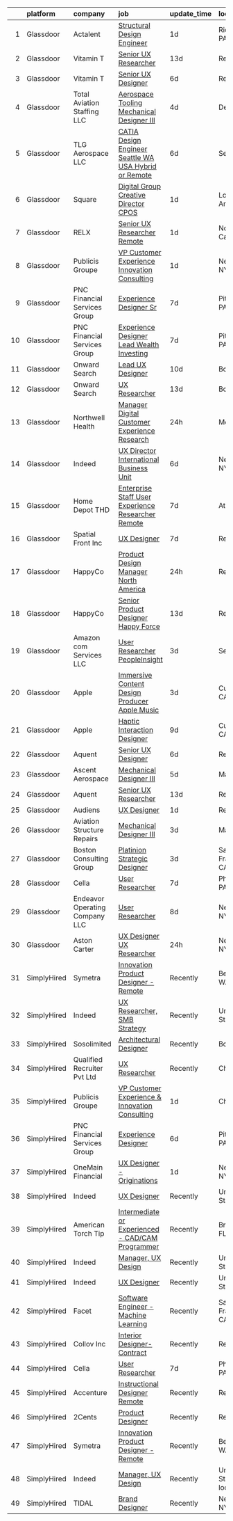 

|    | platform    | company                         | job                                                                                                                                                                                                                                                                                                                                                                                                                                                                                                                                                                                                                                                                                                                                                                                                                                                                                                                                                                                                                                                                                                                                                                                                                                                                                                                                                                                                                                                                                                                                                                                                                                                                                                                                 | update_time   | location                  |
|---:|:------------|:--------------------------------|:------------------------------------------------------------------------------------------------------------------------------------------------------------------------------------------------------------------------------------------------------------------------------------------------------------------------------------------------------------------------------------------------------------------------------------------------------------------------------------------------------------------------------------------------------------------------------------------------------------------------------------------------------------------------------------------------------------------------------------------------------------------------------------------------------------------------------------------------------------------------------------------------------------------------------------------------------------------------------------------------------------------------------------------------------------------------------------------------------------------------------------------------------------------------------------------------------------------------------------------------------------------------------------------------------------------------------------------------------------------------------------------------------------------------------------------------------------------------------------------------------------------------------------------------------------------------------------------------------------------------------------------------------------------------------------------------------------------------------------|:--------------|:--------------------------|
|  1 | Glassdoor   | Actalent                        | [Structural Design Engineer](https://www.glassdoor.com/partner/jobListing.htm?pos=112&ao=1110586&s=58&guid=00000182aa92a940bb96cbfe42e0050c&src=GD_JOB_AD&t=SR&vt=w&ea=1&cs=1_a45f384e&cb=1660719114932&jobListingId=1008072524579&cpc=155EB9D5185558AF&jrtk=3-0-1gal95abjgfqu801-1gal95ac7g2ok800-5a67b7b998d67f9b--6NYlbfkN0ChYVx_I3yfZ_JDY3EFoivtqvi_stwnZ_kRt8Dowt_l_d1ydueao4NE-oUleRJ4yhgvM5-NIUg-psIiKjWyG8bK_8WykpFnhZQccgUZPyTG289LYg1Sr3uqbG6d37BwPOYbFhoInSddoXKaHUCIZXUkbLAt5rXR7TOuPNaG25v7Cbihaw8wHtaIsUf9_g41JctLgsmjT5oMjVFHwEz4ztNpqJfvRHIqcNZxBeLYiIjLnubWWBRsfxtpWk8Vl-79ZEXIZIM02mg1eAxQFhTxhAu8ya8lxWEN79iUHAG62ebHgQu40y2uRnKQQYWq1pM190be9iNjIdCh8A1oLWOZPpZW-XHkl9X8qeXT5TwRxC3GrMyg80oa-zR1YycsUmuzyYzB6Fas7vXbBSaoezc3fjVSRm5Ifab3tO4S5ruGcV7lAD-ngzDWBAbog4fgklM5iWYop_hWcw6NMDOKv5Duojw8IxKbOmikIJXi6X4AWA2wJ36AwCHfa4Jli9gTtu6djmmVQv2_tMgcITKU0rv65x-8gcO9eVWhEGsz9uaSntHjtiY0cH-qHj72cM1JWbn4SS_5Y5TThv90tvxhUl2O5b4_pwYMS2HTC-LwsLVP10DLcWiV_oyCNf_a7C21b0iEP5E4ymgK4q6jXpsbm5aKFX_MUCMtpRJIwovJbQOI88wbPESmRMoU5XMY1JatLovVSfHAEy0PDdoEbzmMG9EPIulSVDA6A1h5qc74qdMhy-H2m9OVQ_cuXtBXDhRi-N7_1ihc8HfreV9koFTQXzEGgGEhOqnJQRKbY7T7mrmsX69fBBYBMdI5dw2CTXtXXb0gHqqdli0y6slP0wjNsasQflGXoR7ssklLfuBduDZkojHWwYRoTP_xWW4SGI3ZuuM3-uqT9R8gEvpapcO7uUvAOrgi96Q4QmAsvYhwkYAa8ojre9H_asHmTkOllcp9Jt93SKihR0ScVNxogDufZWopWsvKUjj4N98mHOA%3D)                                                                                                                                                                                                                                                                                                                                                                 | 1d            | Ridley Park, PA           |
|  2 | Glassdoor   | Vitamin T                       | [Senior UX Researcher](https://www.glassdoor.com/partner/jobListing.htm?pos=116&ao=1110586&s=58&guid=00000182aa92a940bb96cbfe42e0050c&src=GD_JOB_AD&t=SR&vt=w&cs=1_8c8be2af&cb=1660719114933&jobListingId=1008050982766&cpc=F41FEAB56D215062&jrtk=3-0-1gal95abjgfqu801-1gal95ac7g2ok800-1200f6927eaa51f5--6NYlbfkN0DMrcEu7yrtATojKJA7cEzGQ3FdRGWLh0CZQInL4ECGI6k5tN82kdM0OKoro5eXmjo25juUC15Bn_5FvpvryvsrTLUL2oDjCcrQC04tAygTwCOHWWIXXUrE7H70wm1oIINCoA90hGUIv0GH0S6mX26R4nvW9OaQClBfjsAi7lh3isEqhx9gPgBkzfpHT-lqasyPTWjtf7ECaYPYNrU_QLS4kHwA4IrApTEXArup46mBL2MzqippYzzfALvdpC7MoSuN9Pd8ueQUH3YQFNs-4KTxFjz0hBVsRn-iXRM9zRJec5n8vs2r9kMR50ackD8PoHpAXLoFVX3PTzfzbPCbBLAQCXskTNIKS6yyhxieBzOK5MuxfedjKvjt2_vFY_-GB20Dgg8H5-Xw9hu8FAJoTGgvgzIpNzhBe8iratMLHhFSZYJ2ORKSXFYQy3uKe6Ek_EHFX_Wj-0kyHY99c7DMdHa5w-3iiCBKy6s%3D)                                                                                                                                                                                                                                                                                                                                                                                                                                                                                                                                                                                                                                                                                                                                                                                                                                                                                                            | 13d           | Remote                    |
|  3 | Glassdoor   | Vitamin T                       | [Senior UX Designer](https://www.glassdoor.com/partner/jobListing.htm?pos=113&ao=1110586&s=58&guid=00000182aa92a940bb96cbfe42e0050c&src=GD_JOB_AD&t=SR&vt=w&cs=1_208a706e&cb=1660719114932&jobListingId=1008065785474&cpc=AC285F3A3ECA6BB0&jrtk=3-0-1gal95abjgfqu801-1gal95ac7g2ok800-3366455c5bd10e95--6NYlbfkN0DMrcEu7yrtATojKJA7cEzGQ3FdRGWLh0CZQInL4ECGI6k5tN82kdM0OKoro5eXmjocCna2NqwWn0ktUeN7ayRICsBHIQlrYpczEvLmaU19BkqIogT9xBFH1iU7rHDW9BPLckG_hqlCEXLi5X83d4xVS-orLa8UcK5IQbxUHvmUpHF-uNwWN1CCRB-tBM_wRr7_SQZdr5qL94MdN0DnUlJT1dy8WKXPqEV-rWAK1B9PA8O6bGk2MhQDUKlAvc5ZbJy1OV4ozYs1E1sl4LotZzUPKJWToIURsIofhVXAz64MvRRBGiEa2eW-vThFhxnaT9nSQlbMoG5-Do3AcJ7dzlzq1SvraxQEeHuG1-WiTzB5zDAicuRJMbv9VY55tJoafcedYH2l6hkwuytKkDjoleusYRbsiSWvz5AXZMYpT3Z9dY1uctZ1KKKEWiLVqtNJmY95In5asP7hvGXDrOufs4x-1hI09ItmVII%3D)                                                                                                                                                                                                                                                                                                                                                                                                                                                                                                                                                                                                                                                                                                                                                                                                                                                                                                              | 6d            | Remote                    |
|  4 | Glassdoor   | Total Aviation Staffing  LLC    | [Aerospace Tooling Mechanical Designer III](https://www.glassdoor.com/partner/jobListing.htm?pos=129&ao=1136043&s=58&guid=00000182aa92a940bb96cbfe42e0050c&src=GD_JOB_AD&t=SR&vt=w&ea=1&cs=1_85282d0e&cb=1660719114934&jobListingId=1008069262103&jrtk=3-0-1gal95abjgfqu801-1gal95ac7g2ok800-47ab7ae299d6c90d-)                                                                                                                                                                                                                                                                                                                                                                                                                                                                                                                                                                                                                                                                                                                                                                                                                                                                                                                                                                                                                                                                                                                                                                                                                                                                                                                                                                                                                     | 4d            | Detroit, MI               |
|  5 | Glassdoor   | TLG Aerospace  LLC              | [CATIA Design Engineer   Seattle WA  USA    Hybrid or Remote](https://www.glassdoor.com/partner/jobListing.htm?pos=108&ao=1110586&s=58&guid=00000182aa92a940bb96cbfe42e0050c&src=GD_JOB_AD&t=SR&vt=w&ea=1&cs=1_f79d38d7&cb=1660719114931&jobListingId=1008065865434&cpc=8795CF9063CD573D&jrtk=3-0-1gal95abjgfqu801-1gal95ac7g2ok800-0040c5469c466f80--6NYlbfkN0BKgzQyzTF1Q9mOsR1amaS-juVGLjHt5Cdom-gEF9y-xWqkDHxzYyAYpJ3zUcDhxz4Ucf0zofPiYoEIDmBTRbiOZ55wDGzQ3IoJ104kSJOEtv19uoBn6H2Uul8rVc9knP6AVoyemQZ36veN3QI-BZuLQyoIs5b6xvEs0rEnx54MoqeORBjUJloUumLEXEADN9nc3pJpY-aAGhuCxQaMv03e5nxQHXQxs5pdG9EWXCbPGOAGmOx67iCxwG_h_LwK3vavNIc1Q36lBHTlni-7g_QYjiTB2lUhAlMV3S3RLM-kvKUBN7sjVQxC-FDYyOqzKW8ypIgAeyZt8RoGgJmjhs0-NErsvEd4I-pYZTstrxUrQoBd0fmPjwRdJSCflkLdvwaKFPCRLDpQ_HlsEviziMZUlGvU2quiYKiFmDTCkpxv40_W_LUWWZlxxCR0nu0zfP3n2Po0EBY7NYC650N40OXvcsyNtO6MhthX7MRp4gQWVHZtrEBEqIVVY-LsicS9ZizYTKmpKwPMhUOKie0qyqVMj0YacQrIwSs%3D)                                                                                                                                                                                                                                                                                                                                                                                                                                                                                                                                                                                                                                                                                                                                                                                                | 6d            | Seattle, WA               |
|  6 | Glassdoor   | Square                          | [Digital Group Creative Director  CPOS](https://www.glassdoor.com/partner/jobListing.htm?pos=127&ao=1136043&s=58&guid=00000182aa92a940bb96cbfe42e0050c&src=GD_JOB_AD&t=SR&vt=w&cs=1_c99e03c5&cb=1660719114934&jobListingId=1008072943759&jrtk=3-0-1gal95abjgfqu801-1gal95ac7g2ok800-a10c8fbe432f51d3-)                                                                                                                                                                                                                                                                                                                                                                                                                                                                                                                                                                                                                                                                                                                                                                                                                                                                                                                                                                                                                                                                                                                                                                                                                                                                                                                                                                                                                              | 1d            | Los Angeles, CA           |
|  7 | Glassdoor   | RELX                            | [Senior UX Researcher  Remote ](https://www.glassdoor.com/partner/jobListing.htm?pos=125&ao=1136043&s=58&guid=00000182aa92a940bb96cbfe42e0050c&src=GD_JOB_AD&t=SR&vt=w&cs=1_9882a276&cb=1660719114934&jobListingId=1008072671002&jrtk=3-0-1gal95abjgfqu801-1gal95ac7g2ok800-4576105019009178-)                                                                                                                                                                                                                                                                                                                                                                                                                                                                                                                                                                                                                                                                                                                                                                                                                                                                                                                                                                                                                                                                                                                                                                                                                                                                                                                                                                                                                                      | 1d            | North Carolina            |
|  8 | Glassdoor   | Publicis Groupe                 | [VP Customer Experience   Innovation Consulting](https://www.glassdoor.com/partner/jobListing.htm?pos=102&ao=1110586&s=58&guid=00000182aa92a940bb96cbfe42e0050c&src=GD_JOB_AD&t=SR&vt=w&cs=1_60599c48&cb=1660719114930&jobListingId=1008072427438&cpc=0C139D4CAD5A6DB2&jrtk=3-0-1gal95abjgfqu801-1gal95ac7g2ok800-99be2620ae6f57e6--6NYlbfkN0D_XFSRfOpY7hhzl86VUrgfgdzYRVdqdkK81Ka1OFk9uoBeHTQ5PA0c8DCk8CaDkiZvQ96cH1tiaXHMEJoauBatExTpQpw97-GrDpol1FQi2OLNvwIp-o1TFj2a8PbDmwgXr2xxZPfFI2xXGM7ZEo47pdX301DhuBOI9Uz_xnp2w4aAxVCWaSKI7x14C1fLIQe9dGH79h4IT-C_1HysoenYRaNmwHAN3AxpvC2Zc0djkoaiGiCf_2pv-va7_25UC5xImdJr6CrXMzt5eUxsY6oBWwJgljcdJHygWcPxKCC7o_B243nULA-EtKed_-Bg0Q4buRw7K132JEd5mWDG6v7qf30qg6u7Ld9IYSFPXYRLpQ0dNgWM0-u7-Rv0qVZELMo3oRABX0Xhjt_ppBuewIT260ThT-H35D5NFoZDJAPhlmw9NOCJ4MIJe76GScyHMCNBB5uDhr8Fd4SX1XCuf1FDFldjV-BQ3WWTVbXN74JPWZoiymmbJjV5jTKFhKm4_lKl-ADXmtMFEK4TusZ7uxI7kCHAeZqiuPV5hZAX2yiokm3vsYshJ-kFHSKOdFbghcrkcIoekRLwtI9XWJnkaUHb)                                                                                                                                                                                                                                                                                                                                                                                                                                                                                                                                                                                                                                                                                                                                                                | 1d            | New York, NY              |
|  9 | Glassdoor   | PNC Financial Services Group    | [Experience Designer Sr ](https://www.glassdoor.com/partner/jobListing.htm?pos=105&ao=1110586&s=58&guid=00000182aa92a940bb96cbfe42e0050c&src=GD_JOB_AD&t=SR&vt=w&cs=1_afe448a5&cb=1660719114931&jobListingId=1008063338567&cpc=C891152315FA1AD8&jrtk=3-0-1gal95abjgfqu801-1gal95ac7g2ok800-1c7a07171465bf52--6NYlbfkN0AMofH_6zXbiqn6xehDj89HQNfpf30LHk40Y3Yl5cZTpm-EXukPQNetNbgZyPcaSjmthf04v4Hn70kEnse7QIXIu-k3WcpGbzkHpJBQeZHtYgYi4tvEJ_aEJDcVO_onEIoi85OMOU1xw07yp2VeNIFCpd8ro5Qi2AFFb4yyHD1a8daQMgqK6gt9yvYqlQokCzkeY-SwRDk6kPt8cFkMWXFmUR80ePqhkqb2xplrpvfwGjETjLcflDnwPnC9m6WzSCFtyVDJiSvDCbcX_WlWbiJdxv8wAP0qEjX5NOpVFeNWXeBlYmUD8fp5G5Gyv0xEXDReS9ihYLVLTsvUbLAwTYUp4j7SeGlGtM3Vw21muGShnDbV-yFVLH_37pYE_H1k6tzL3uYa9RgPfp7ZCm8P5YRiReadEMUHlZu09I5eiZhKUyV2OycJog0KDbe6jf4tLx5FFPzTdBijaBr_-SYcFXJ9FLuz_lPH7aqer7R6SMChoT_6lNX7CyBB2SIKEH2hjSFo6DvtWvNvYvb2tbl9n4GEowHER7ssHEk9r0gu8klecrQ_HR-Tvvc9dYvVV_JWlS5oFcvLShR1cYKIkmMR0oskBd49fwKS5MjsYHPh-3B0daR-wcgZQCINW6nlvAltRtgBQBxC_VJyXcDur00SBJ8hepo96CaEJbGQc59eiE_lWdDic69lK5AsGTg5qkaZxlt171ZA55XKHPrhYZlN_dhqB0umNX0izzkOvZPklakT9Z7r-q9H6NXHpN-90RvnJIcGazLCeVjKpkUJ55I0fIKUvFNu5050AZC8MGXtPSsESr-mecKqQhA6XHrO-Qc6eeEm7R03Ud2WBkAb8LDQL-V8B-i9IGRtu5YBNfszx0VJNHNJmtdBLkZW3FCM28_gWgQ8h-qsz3h460FEYrJ0bf3sILRaS9GUY_g0blle9QcaEI-r4ANeQxXepvJkRDSVOhmRaMccT125wrZr1RN9F5_y4Ex96Ods-xEXi5RiDu6Uy_PW1O8NUC5eJFyPZqIcJh68lRn4YCLVjGHGiVJlhSlxYpLDAjUkSIKQ8kQD0oUwp9cCiQaRbRiZaGZc_cQKwsvJlOWgejCwPcizRN_Nb_6OquZMW7cBOpNfvD1RmiLLK-77nthfi-GwYQaXFQGn01NLagvcDkcNvNXowjShynt63TaecHwsClMe9CpMUORkbTRa2Y1TzUwF)                                                                                                                                                       | 7d            | Pittsburgh, PA            |
| 10 | Glassdoor   | PNC Financial Services Group    | [Experience Designer Lead   Wealth   Investing](https://www.glassdoor.com/partner/jobListing.htm?pos=106&ao=1110586&s=58&guid=00000182aa92a940bb96cbfe42e0050c&src=GD_JOB_AD&t=SR&vt=w&cs=1_e83a48e3&cb=1660719114931&jobListingId=1008062559211&cpc=BAEB662971763A76&jrtk=3-0-1gal95abjgfqu801-1gal95ac7g2ok800-d41e002ff44a5ac1--6NYlbfkN0AMofH_6zXbiqn6xehDj89HQNfpf30LHk40Y3Yl5cZTpm-EXukPQNetNbgZyPcaSjmWvuWF9HGT_269Ooj_Bbv3xTyUjL_52GaN0r4aaHAfIJMdFYlj5kDfMkm4ldcd8vd3aST5mZILc8zwv_OayLxBbyeQuHCDpIlUEBqlKLIVjEvFoXPos8LKhtrS3ZIjg2gsl9X-yuqh0305gevxEC9Ouz2uufwJ_46VInfW4jhXPMbB1j5MGUhLOW2awY_QYiaMW8Z_eceVB7JrY1KsiTvf80bcjqhekY8vP6Iiih8vpAWX3yLFJSNM1vE3TQ0l1o9QQ2q_ckn1aFAxZpMPz9OpiP8cUbY9YQaeLP_4iPwu3HAkkaxdGEBl4J-ytRkkRggT230kIEkQAumH2FjWvvX5qEPOCzdwdcprU6bMZJf2U1bytAJTN6TaVxRqnGlqhIvofN__c_eWEVer2tfRSSOozWOQfj1qWCPjd16mtMp5b9pS8DVuCkDsSb_fbRL0t62OuVqlBDEQu-MlDSEL1wX-coybiVUrF1bk30VANrcyNSYJIfNyopEVPqUrxm_Bk0u5NU0k1YzreFmwa1KX2cB7lPMm29PDWXDgY1sZqosOVli0-RNChG8PEnSJ3mjpjIPljYOyKqSBV5LrosG46Mpfs3BKfTEmGIa69IShwy52LeIg7q4k_K8oKuRpbklMxBYJ5szr5AQhJKQf4Y9w0mKrEia0bVPAfr_K6vVd1jyZ-xqTQfdAzjYubCnVR2xeR_ggrJUX3dhSd_HJ9s8g3KFX6vPquvddzySPiUvuPvdT1CgW1DAKbViJHGdQtZb5XV6onTKaj52WPVdchR6zYfzijHZKXz1txjwkf0Mq6_K84HGBQTKOEaXRLPSIeqn72hTbY-qdTM3r0ZItNf1KqgRJ7XLGXOR69WWDGMA4YSTz1wkkGBVu5LsYSxcDIRCgoCTsjZtK6BrXS0l2M7NEkJMlFh-1cMTtEfPCCUg2-5THZmmomQ2BGRi4_5fW13izwbrkcodC7dduM-_dsE9E6fSFRBcyddXKFvXeS4gLxD4KMSt8g03JIRvSzHmSbjDodUXuZqQuVceGvIeqoMvKqbfofMTiHOqefSjyQa48wROGUbgIWFJBByXfbcFvBPgcjVf72QEp7XU-QkLM6BbOXvQ0BoZLXRDfm-7NT_AB7Ae97p1vVAPbigiZZ4rUVq1dSzuENjnoPnze5k5YgGvlg30he3dCLS6-k-uKcjdPojhQRLKY8KyCArcUvGK39x7sbqcv1Fafx0omdPtX5g93xc7v4FCbVjsHAcn2VoxVPAIsmYJhWf4IupvS) | 7d            | Pittsburgh, PA            |
| 11 | Glassdoor   | Onward Search                   | [Lead UX Designer](https://www.glassdoor.com/partner/jobListing.htm?pos=101&ao=1110586&s=58&guid=00000182aa92a940bb96cbfe42e0050c&src=GD_JOB_AD&t=SR&vt=w&cs=1_a03da926&cb=1660719114930&jobListingId=1008057336493&cpc=B63DE67CBF13A213&jrtk=3-0-1gal95abjgfqu801-1gal95ac7g2ok800-2fe85bb97f3f634f--6NYlbfkN0B7YoEZZ2QAGDyEGGmBPAUWSHc1Mt3sMCn9FehKcWA3w7gs-9AXM_DVLctndGAQcMvJsQFKfhDrMP9mJ6Bt2mgazmULIA7Ey99oJsI4jW08FqyuvnyeXPiYJ-mw7Guh-veRBABEHgxKSR79ZJ-iO4FxBmlxiC5ighRO6-HDhTgZk7-A7CtTerHy52mHdW2yhpvrWTWHeP0CERf2Bc1VdUsQNMm6ExvbUIFvjWOzL-9uuf-Rn1qPcM314DO2AqUGAhPwWBV-eUSAm2gwVbtFeOvJGmTEBxIAG26nTJ5FiTAD1JDegIrGYJ6fEv7-tvWrTlKkqhFBJQN-KjzM5PRxVG5NMTGHS4wfFEjl2izd8mYgg34lFU3FyYvuW0_JmbJ7nRnrvEaOzUBW-KmUpHYpj3JOxtIP1cuIdpqXKvLgfpuSLA5Qey6lcdtbzYdhFdKvVnH18Y2Cxm7C-q4DjdlClYKVY0iUSek-wec6GYewjrbeXwZM1-Druq4l5sdEQITW1XAHdlHUxmhACMgrR5MFc9zBfF6z5VH7mKPtK1RElqUrT2gVJG1I98ejpLFV2APSAf6iizh8-LfEm8FjQ9BZ_VNHNPOVcu01v-oc1XcQAYVpSYjqmVoiD9apOjj3WLpai_X0bhM2Ng4WgyPGlAu1qN7byzn0QPT1KVzWK5bl3Wj_9NiyPSu9eqXqRciYG_tZP3sDSIHiNCiZH9djDtaB1qKEO9IfIDaCq9EBxG2hIrto6FCDEJJ-7tObuzAIoyrP0wcgek16koEWJYxcMDW4CgMn_QHui4W31oWsYSHUgTlSlkvR49_A1B_SrhS3CBF2Fj-kGRqXrWmdZM6oCsOnCI8gnUJfDwMDLMSNEyIUJMubZKvpRgUkFt4jIvJ9dJdaaZ9yeKq5Gu4TSCCov1KO2oyHTbQCczMyi_OQ2T8V30HTJVuT2hjFzF4Zm87xEZWn8wOm3EkF34pAPT1jT1GJRuxFoYbrEsGw5PHofSjqzlcI-X53cKmEIqI-OSmmfF65Tr0%3D)                                                                                                                                                                                                                                                                                                                                                | 10d           | Boston, MA                |
| 12 | Glassdoor   | Onward Search                   | [UX Researcher](https://www.glassdoor.com/partner/jobListing.htm?pos=111&ao=1110586&s=58&guid=00000182aa92a940bb96cbfe42e0050c&src=GD_JOB_AD&t=SR&vt=w&cs=1_b7d620aa&cb=1660719114931&jobListingId=1008049690845&cpc=FD1C1DA32C38CFA7&jrtk=3-0-1gal95abjgfqu801-1gal95ac7g2ok800-a94c2da48eea65ce--6NYlbfkN0B7YoEZZ2QAGDyEGGmBPAUWSHc1Mt3sMCn9FehKcWA3w0jw7EbYYLNYdQbp0yVH2fvDc3Zq6nqyhJnfCf-CACtZ-qJPNQs4SRKRjzH8dfxoNaXjFK_kxgkdhuYSm77GvzoS_ok44d4aPhXSmV6_tjBjKFAME4au07LFpsbRQrmUgFS0hBwo2CzfbqCR7j1oV9gNZjR7EhhxIvhRzStvEiDNXo9j0DLvpu3JzmX-jy067efoe0LO8vzO73ircs4hFdeuiJo6svSGb0FkXwTgnZRx0OADO2obllILtNeWmpLvKEqPZnYTm5DTqlpO_RnhooONXaKAj-qUuT7vPk056UPKb-z_mhPsgkg44fH9VJ18Jk641hBjFEN_SL_5iiuKuWVJTNccMl56dy_biMx34qSFkRUJ3qMtR1WvzrgF5gL_p3KbJPOi3kDnFbgu5_A3xSon7iSCe4jOHQEDtCGHgsP9QIi1QUgCi6e797c7SecbJpzFqKougOrf9plWz1PwNREf3xvaPPcyTpRK94zbfh23BXD8aezMn1xV3hGfcfmeuGXKPvDWGJgNQyKx4BZhz8p17fpHieu3VkGBS4EsW6g81S1wBkS0PMVQcwO7niJH7QVEtuGMjKVkh9XaiwlaJ4IOJSAeXI8HpwI8r1_8yqEVo94okzUZ1t2ltLeh0b3QnzUFIOWeqHnzuEu7FuJ_bjWC5sdFEwulV4tNtgyvIuEtOVbRdrvcrnmvcVUf3lXoUEqVpERKmcmgZYhc19Mg60WIvpa8QFO0v6vWHbinP04hB8yLQo6-TxvjEBrmhEXmMyrFOzSXFzR6eOCRONK8h4RexTW3aKuvXoZA4_FLo6UvB4GyWcUQo6C_8KrsrIg0wZTKBl-23DLmjqDN5QzvgyQp1ZMndO3gsDrwtAqK-n_HG2y9fGtgIqyYGj1N0TrZjCRzA685uGJhPp5iUxME4qbdtXldXmmlv0lcYthiyXXGqruLj9xwwWdutz5gxk8arg%3D%3D)                                                                                                                                                                                                                                                                                                                                                                     | 13d           | Boston, MA                |
| 13 | Glassdoor   | Northwell Health                | [Manager  Digital Customer Experience Research](https://www.glassdoor.com/partner/jobListing.htm?pos=104&ao=1110586&s=58&guid=00000182aa92a940bb96cbfe42e0050c&src=GD_JOB_AD&t=SR&vt=w&cs=1_01b3b426&cb=1660719114930&jobListingId=1008074844388&cpc=149B3D5996025BBA&jrtk=3-0-1gal95abjgfqu801-1gal95ac7g2ok800-fc022f85d3b900a8--6NYlbfkN0AZWWK9Dkq8A_dUHCdj_uLeVWsWS91-0wEhlKVHwzSsO9Etv9WaFTD0YdZedibhSBs_AidpMc5okhucwQ3qDq422HNFwM2on2Hs7x3WFCypOLI7iO5i1l7VM2d_U2slGIIiDblGxlFbP0vbtFBJ-LIsKnMpTrjoIDdrA40tY69HsS-FlX60wwFpVIVE8EwqYf92FUiS8hQ_JyJBZ6NSndvb0iOTj1Nza87c2VY4mHwBtrEm60r-KD5im_KyEF6dGcshnc10dqlv6AMXmV0BkUf4kSVw5TOlfV1F8ZWHiTegLYOBY8xfoqowLm0FGPh_GiRDc5nP_0DUmwQ_QEto1ZsH89QvrRcTwdbkOL8kGrl08xe5E4Rr32Ejg92CWDh_tD-56L6grvQ4HqNLW6-zq5SJeq7mQkKftcwNJh5HtRfJrVEH2uUlVN4lk0-XZGJedgckMYqpcGtON9SvGPNYy-PytWNNGbuSiBcSiTBoeqinbKXFtcZh3QqBJMpKqTgcz8aVfYPd2Gjc9ijhGXJCI8FlZFYrnjkjwtipQm0hCSvTz0SOY3DguGDhgkXKhyHBKrPoCwAE_ASi7pBMEfz0zHEYoKmqnaV9GVgAPFRGhBC7xbhod55CPuEzSIkWG087xCzS0G20EHmM5YuWC_2NA2YqUAu0YUoa9gSp1qgFww8tevpnMCVv-O5KlPU2fb_DjRhgjJie-G6PPmZYADysWN3xhs1kw4n84AIOVvZ9S72rbrNNn7AZAa1nyRDUHo29S4yMRrccIm4_dSiBxx5kUDQIZ2YX4gNCakpGqbHTzw49qqV0aiB9yaCRzTpIei8TKZbUcAFzDzhZvntdJCOq25uzNckI105vl6BilmcPLtk4I7KfrqySRFqfty1Nr7Lkg0mmJ-wxrAzqZ2vh6X9BAu2wJ3OhjYo9g-TJNeKZrGQdt8lIWfrKeXlJ-TbVPxWfX6pfL7gKZwGzuLVKfYWpGaLpTP4OOojr-SbWtuMuziB2Yx16mmyt8DYCJSZDUgciK5GBsxsZ3Mb3xrgWtqleo3J4_nW9EihAqqnEdSXhMgcgkfBdf6fIJOMf8pe_ITBwDPYeK_NH7w63NAykGR0b-O020ywR4B1VsnSLka4DDZkHuII90lEBpKytyFbuA7n3Ic7pi7EJJ2N2JA%3D%3D)                                                                                                                                                                     | 24h           | Melville, NY              |
| 14 | Glassdoor   | Indeed                          | [UX Director   International Business Unit](https://www.glassdoor.com/partner/jobListing.htm?pos=109&ao=1110586&s=58&guid=00000182aa92a940bb96cbfe42e0050c&src=GD_JOB_AD&t=SR&vt=w&cs=1_2ee9482b&cb=1660719114931&jobListingId=1008064793981&cpc=32EE424DE2B657EB&jrtk=3-0-1gal95abjgfqu801-1gal95ac7g2ok800-83c994506a5b7904--6NYlbfkN0CiRNM7CVr8YueLFKlzwbFWI0o7IjV438l4sVrvKZ0flpURU_mqoI8EbsK64YRr3ODu-8h7Ziiu6H8DRyUh-fCgefPVbobYL8Pb-_6nCRB8eJjoJuMYULuBYZmklPY7CyxQVsbWeA5pn0Rn0P1GtSeUtsxnQ099bmdHLcjqaC088RxaeaFNvPcKDYtBnA1TMEJatRDR066c0sgwlZFx1ZfONtZsCOVxrr02abZznmYzy-R-5p6RS17WAHPlQqYpM7tQof-I3vQ0j1SfAX_wn3SAwwLxwjTAot0LKaO-dvE_GNt9J-i3Zc4oi2JCuxoLFFpx1wC1TCa51-2KggH-FePnAYoAS86H_iU7cAFhOPu9gPs1zvjdhYLiIR8_Mq2QkbasthoIunKg3ypH2ATQiKRFALc4JGA4OvOvELEmFCc2S284VeldvU0iJZnOkvLG1ts3U3maNZbx7ZfOy8Hw_EOdq46rZn_QCYiBqKUZ4YBFnfddRka9uPTgKguForLlIGmhhBJ49zVOgqD1xM8kTGXT)                                                                                                                                                                                                                                                                                                                                                                                                                                                                                                                                                                                                                                                                                                                                                                                                                                     | 6d            | New York, NY              |
| 15 | Glassdoor   | Home Depot   THD                | [Enterprise Staff User Experience Researcher  Remote ](https://www.glassdoor.com/partner/jobListing.htm?pos=130&ao=1136043&s=58&guid=00000182aa92a940bb96cbfe42e0050c&src=GD_JOB_AD&t=SR&vt=w&cs=1_462dd4be&cb=1660719114934&jobListingId=1008063577185&jrtk=3-0-1gal95abjgfqu801-1gal95ac7g2ok800-98841ea7cd005356-)                                                                                                                                                                                                                                                                                                                                                                                                                                                                                                                                                                                                                                                                                                                                                                                                                                                                                                                                                                                                                                                                                                                                                                                                                                                                                                                                                                                                               | 7d            | Atlanta, GA               |
| 16 | Glassdoor   | Spatial Front  Inc              | [UX Designer](https://www.glassdoor.com/partner/jobListing.htm?pos=126&ao=1136043&s=58&guid=00000182aa92a940bb96cbfe42e0050c&src=GD_JOB_AD&t=SR&vt=w&ea=1&cs=1_8e764afd&cb=1660719114934&jobListingId=1008063542038&jrtk=3-0-1gal95abjgfqu801-1gal95ac7g2ok800-03ef017a41aa4862-)                                                                                                                                                                                                                                                                                                                                                                                                                                                                                                                                                                                                                                                                                                                                                                                                                                                                                                                                                                                                                                                                                                                                                                                                                                                                                                                                                                                                                                                   | 7d            | Remote                    |
| 17 | Glassdoor   | HappyCo                         | [Product Design Manager   North America](https://www.glassdoor.com/partner/jobListing.htm?pos=124&ao=1136043&s=58&guid=00000182aa92a940bb96cbfe42e0050c&src=GD_JOB_AD&t=SR&vt=w&ea=1&cs=1_b2940bdd&cb=1660719114934&jobListingId=1008074103603&jrtk=3-0-1gal95abjgfqu801-1gal95ac7g2ok800-3994115f2e2e5f1d-)                                                                                                                                                                                                                                                                                                                                                                                                                                                                                                                                                                                                                                                                                                                                                                                                                                                                                                                                                                                                                                                                                                                                                                                                                                                                                                                                                                                                                        | 24h           | Remote                    |
| 18 | Glassdoor   | HappyCo                         | [Senior Product Designer   Happy Force](https://www.glassdoor.com/partner/jobListing.htm?pos=119&ao=1136043&s=58&guid=00000182aa92a940bb96cbfe42e0050c&src=GD_JOB_AD&t=SR&vt=w&ea=1&cs=1_91e8747a&cb=1660719114933&jobListingId=1008051268876&jrtk=3-0-1gal95abjgfqu801-1gal95ac7g2ok800-593a1be306523794-)                                                                                                                                                                                                                                                                                                                                                                                                                                                                                                                                                                                                                                                                                                                                                                                                                                                                                                                                                                                                                                                                                                                                                                                                                                                                                                                                                                                                                         | 13d           | Remote                    |
| 19 | Glassdoor   | Amazon com Services LLC         | [User Researcher  PeopleInsight](https://www.glassdoor.com/partner/jobListing.htm?pos=123&ao=1136043&s=58&guid=00000182aa92a940bb96cbfe42e0050c&src=GD_JOB_AD&t=SR&vt=w&cs=1_cc002b7b&cb=1660719114934&jobListingId=1008069900162&jrtk=3-0-1gal95abjgfqu801-1gal95ac7g2ok800-b43c760616da6fc1-)                                                                                                                                                                                                                                                                                                                                                                                                                                                                                                                                                                                                                                                                                                                                                                                                                                                                                                                                                                                                                                                                                                                                                                                                                                                                                                                                                                                                                                     | 3d            | Seattle, WA               |
| 20 | Glassdoor   | Apple                           | [Immersive Content Design Producer   Apple Music](https://www.glassdoor.com/partner/jobListing.htm?pos=107&ao=1110586&s=58&guid=00000182aa92a940bb96cbfe42e0050c&src=GD_JOB_AD&t=SR&vt=w&cs=1_3ee776ee&cb=1660719114931&jobListingId=1008069556268&cpc=3BA4CE39D5B5DEF5&jrtk=3-0-1gal95abjgfqu801-1gal95ac7g2ok800-66f7682de66826e6--6NYlbfkN0BvKrLyj5gPmtZO9T8euul8TCxuuKNOtzRJOomxnwSEodTz2Bc-sPZl29JElYHfcoRyptQvj7xlkriqhxG50_dXLQzgfASxZAP8PmeLh9zWp-pplDUED6ovo3wK-KMzZ6GKsOSk90PpRLLD7vZEAfVFM9MGcY7Wc_GSrB7jRN1ff8vOWCGcUvYZuLwoMc_q3THMukRuVTwBI0r6muGdGkS8gvbeF8fEcZcZNsfM_TP2te36PBNKPOkGSeOt6-NH3oUy83ZKhMcW3VB94f5VmbgijyGPMw1lRzX25ibXRM3IvwfAf_1DQc1ZvrAvUBchyZXlMN0MGmhQkfen5W5zbU_axjys3ZK56-zgLHLQ2EaYxr7UjTqwiitrZZm8klsJNvVHNxtWF2Fkf_XBE49A2H8a9cmSPEeG2ZulrEgZXusw1-X_ICJcv0KsTSZqF4eCADXNp_sIgo30gRgx6YA-Seq6ZQ9n_5upa1FBmmCTBmp6O8MQN5Jtwhd_jlTR9w5QZV4DtMfSA7nRSLI4IqkcDG0eoapKFMEiTeW3m85kFC98t3H1kPUtAMvCy4U2E7DdP4mAziwIidGGFAExI7qn647DdQeJNaMt8d3RFR4W2PTaEvyr0unflGed15HPuMkDqSmnVkzQqCthxP71n7uLURAOz-nOtnbmgBxiORh7MeIufY7WF2NM-DiyDfkus88RtYUtAqCUvog_6XzkSZ6jGaLOV9I5LHzO_vOVWyAO2dcCX_z8H7eSSicam8if9sbS7Ckyi-TH6Cs6GMhXixDtrDsGs_hMz7AiTlzUvVx0zb8Vuh7kwJegpe2Uk8h2vOZUgC6sTPAyNfts9SHObyuCK3ztZOIeg7aRrg8fL7vsf75nMFP5AXrDH3z65dj1nmqpTxC0cCSPSqogZyzxGc4FdxDSt5Ao-HzJRoBSfv_uRzXcf3NhGIVZJ2n4XIIVfqzili67ZxhHGnvkFZ74P8ej0sB_54FEvsgzUTY%3D)                                                                                                                                                                                                                                                                                                                                                 | 3d            | Culver City, CA           |
| 21 | Glassdoor   | Apple                           | [Haptic Interaction Designer](https://www.glassdoor.com/partner/jobListing.htm?pos=117&ao=1136043&s=58&guid=00000182aa92a940bb96cbfe42e0050c&src=GD_JOB_AD&t=SR&vt=w&cs=1_11cdd8af&cb=1660719114933&jobListingId=1008059355189&jrtk=3-0-1gal95abjgfqu801-1gal95ac7g2ok800-dc6ebfcb211a61cf-)                                                                                                                                                                                                                                                                                                                                                                                                                                                                                                                                                                                                                                                                                                                                                                                                                                                                                                                                                                                                                                                                                                                                                                                                                                                                                                                                                                                                                                        | 9d            | Cupertino, CA             |
| 22 | Glassdoor   | Aquent                          | [Senior UX Designer](https://www.glassdoor.com/partner/jobListing.htm?pos=114&ao=1110586&s=58&guid=00000182aa92a940bb96cbfe42e0050c&src=GD_JOB_AD&t=SR&vt=w&cs=1_f784c68f&cb=1660719114932&jobListingId=1008065863486&cpc=334ABAF5D42DC775&jrtk=3-0-1gal95abjgfqu801-1gal95ac7g2ok800-a645e715db40dc80--6NYlbfkN0DMrcEu7yrtATojKJA7cEzGQ3FdRGWLh0CZQInL4ECGI9gD0Wolx9R2EDT7B77c2cSXaTIynn54IG_C5TMrsmAt4cS729WZb8n5aR5g9Fe20EsSLu3qN0hoU-IT9beNtvc3Oj2kCWe44E8rLXGmpb6rX4LYamURg9fsFM8eLNJeONVN85-M6DFElJ83AEQkDpCuEBCn5I82fxdbxDFGQ-KiEwmkA7DzdQPHDCW3qdgs5Z5Uoxk0u3HZ9nJaByvVj27VmaqLwYng7YIM5Y1srLLsJSoLX4kkN4V05mK1znBaWf7buDAUN2f1ARrteRmcdqUoqw99Zr3I8rq_ZE5GLXRV1AuNsHorSdUk8CCoDoIll8ezYyQM6r3NMLHmJONNLmenCIfRAgNrn6EcVLkctfEInV3g16-8uNMvwDb58XzXFyUJqTN7ljPAsjJoC7CaYrf2M6t7ISogLYPgskyFF66P)                                                                                                                                                                                                                                                                                                                                                                                                                                                                                                                                                                                                                                                                                                                                                                                                                                                                                                                            | 6d            | Remote                    |
| 23 | Glassdoor   | Ascent Aerospace                | [Mechanical Designer III](https://www.glassdoor.com/partner/jobListing.htm?pos=121&ao=1136043&s=58&guid=00000182aa92a940bb96cbfe42e0050c&src=GD_JOB_AD&t=SR&vt=w&cs=1_acc0744f&cb=1660719114933&jobListingId=1008067293225&jrtk=3-0-1gal95abjgfqu801-1gal95ac7g2ok800-5faaf316f1bb4863-)                                                                                                                                                                                                                                                                                                                                                                                                                                                                                                                                                                                                                                                                                                                                                                                                                                                                                                                                                                                                                                                                                                                                                                                                                                                                                                                                                                                                                                            | 5d            | Macomb, MI                |
| 24 | Glassdoor   | Aquent                          | [Senior UX Researcher](https://www.glassdoor.com/partner/jobListing.htm?pos=115&ao=1110586&s=58&guid=00000182aa92a940bb96cbfe42e0050c&src=GD_JOB_AD&t=SR&vt=w&cs=1_94e868d4&cb=1660719114933&jobListingId=1008051208353&cpc=F41FEAB56D215062&jrtk=3-0-1gal95abjgfqu801-1gal95ac7g2ok800-703d341d7d342d9c--6NYlbfkN0DMrcEu7yrtATojKJA7cEzGQ3FdRGWLh0CZQInL4ECGI9gD0Wolx9R2EDT7B77c2cRSY10wi-ePXOJg8nIu_ibrbHRamPzJmmrf-cgfHP2MYPuFr3C6FYWCt61aKloC0ogvAb_8L5f2BdltsHItqfiMWyZt7klUMZcB88DRRep0sxW24ZvQ3FIPx9t1HQ7w8gZFpj5whDqdpDom4ebLyepjK45dPbfpja7vvU2JTh_i_37pQLoyYRoIY1UY8KsGkvrwg8Aqr9Kp5ZReayailADiywKrVPZo0SC4xS6FLETZY4u1EnH0Y4kYWhUaUmhrqu3CadV_eABw_p-pDjxNf9TbsrrCraFr3Yu1LyxH9RLXRnpLH8s4v79oT6o6Ew0BPgX0PQgKmPugFT2Vr_zB1ioA17ZGbtiIwBTI3GGYYVgtIuZTtpOq984DctzSTmKKSxxslCtqWR-E_ChfxsYtOp2k)                                                                                                                                                                                                                                                                                                                                                                                                                                                                                                                                                                                                                                                                                                                                                                                                                                                                                                                          | 13d           | Remote                    |
| 25 | Glassdoor   | Audiens                         | [UX Designer](https://www.glassdoor.com/partner/jobListing.htm?pos=118&ao=1136043&s=58&guid=00000182aa92a940bb96cbfe42e0050c&src=GD_JOB_AD&t=SR&vt=w&cs=1_988c4900&cb=1660719114933&jobListingId=1008072020113&jrtk=3-0-1gal95abjgfqu801-1gal95ac7g2ok800-417481361945e9bd-)                                                                                                                                                                                                                                                                                                                                                                                                                                                                                                                                                                                                                                                                                                                                                                                                                                                                                                                                                                                                                                                                                                                                                                                                                                                                                                                                                                                                                                                        | 1d            | Remote                    |
| 26 | Glassdoor   | Aviation Structure Repairs      | [Mechanical Designer III](https://www.glassdoor.com/partner/jobListing.htm?pos=120&ao=1136043&s=58&guid=00000182aa92a940bb96cbfe42e0050c&src=GD_JOB_AD&t=SR&vt=w&ea=1&cs=1_081eabfc&cb=1660719114933&jobListingId=1008070083904&jrtk=3-0-1gal95abjgfqu801-1gal95ac7g2ok800-9e50f7cd7b4f85d3-)                                                                                                                                                                                                                                                                                                                                                                                                                                                                                                                                                                                                                                                                                                                                                                                                                                                                                                                                                                                                                                                                                                                                                                                                                                                                                                                                                                                                                                       | 3d            | Macomb, MI                |
| 27 | Glassdoor   | Boston Consulting Group         | [Platinion Strategic Designer](https://www.glassdoor.com/partner/jobListing.htm?pos=122&ao=1136043&s=58&guid=00000182aa92a940bb96cbfe42e0050c&src=GD_JOB_AD&t=SR&vt=w&cs=1_45eb89e0&cb=1660719114933&jobListingId=1008069868004&jrtk=3-0-1gal95abjgfqu801-1gal95ac7g2ok800-a81160145a4abe01-)                                                                                                                                                                                                                                                                                                                                                                                                                                                                                                                                                                                                                                                                                                                                                                                                                                                                                                                                                                                                                                                                                                                                                                                                                                                                                                                                                                                                                                       | 3d            | San Francisco, CA         |
| 28 | Glassdoor   | Cella                           | [User Researcher](https://www.glassdoor.com/partner/jobListing.htm?pos=103&ao=1110586&s=58&guid=00000182aa92a940bb96cbfe42e0050c&src=GD_JOB_AD&t=SR&vt=w&cs=1_f20620ce&cb=1660719114930&jobListingId=1008063335527&cpc=F41FEAB56D215062&jrtk=3-0-1gal95abjgfqu801-1gal95ac7g2ok800-7b47077143880670--6NYlbfkN0ABL5jwqrJX8j4-zsE1pdctockIOMh3bUiDojLxDHSgft-IBPHc-ugKxXUaFJpc9dcjlWjZdJls5oZUQmc3oxOF2YDr_yXSSNbXLCmenrFqs0rU5lpjVP81iyWap-KeNsUfQcYNfGp2G8CCDy8-Hw39OyeeZ-dU8YKHXDFjD7niJtDK2StkgXxu6-ffvMKo22kics5ogjo5fcttLkdFYE4-rtSvY61KstNDkEfEPHT9NONHkKf_Ui5FPFVF7FrZRkbBkXDt8cWqWHc4q4YpjGgbTSsYQ5-RrqYsL_n6Err69h4cL49VSztfx1GxLYQnZfjjuKVVkW_DspHy3eM4DTZAo8G0YLvhTiuwU5y1ak2sbYuOSsZxze3F_XUTqZxJMg6f3Snp7ETUk0NNBg84uFDrB9JKHX8_cG-Ei3rWRWjyqL9TyGS9LYHll9gqPTQNxHWYO7f3dxo8W0nkMh2Fe6jzgDM3sFsJAJwE70dwa9o5B8B63Nz6mILI6iNviQEv6Hw3n5OetOR8xKel8zhsMwOBklCKCuCygkSCKMJBEm_xpGNLtgeCnM0DknGpBxxsLzs3UfHeOsIVr1LzgWDEqeZAwbUXgV3G7s1IqNO3a54_IZuunNeBrVWSCRrlS4Pz_fojZMWDjqI47UqpcyDEABf8XbjTOY8F-VDFWRGswn61WC3NqiDXehHNucGzPf3JOqub7ikJiFw0G4esmggLpcuHKjwLgS25I7c6MAsqb0ejp7PEn5OnghuG)                                                                                                                                                                                                                                                                                                                                                                                                                                                                                                                                                                                                                               | 7d            | Philadelphia, PA          |
| 29 | Glassdoor   | Endeavor Operating Company  LLC | [User Researcher](https://www.glassdoor.com/partner/jobListing.htm?pos=128&ao=1136043&s=58&guid=00000182aa92a940bb96cbfe42e0050c&src=GD_JOB_AD&t=SR&vt=w&cs=1_59bf5c5b&cb=1660719114934&jobListingId=1008060385314&jrtk=3-0-1gal95abjgfqu801-1gal95ac7g2ok800-77f36a4c45207d54-)                                                                                                                                                                                                                                                                                                                                                                                                                                                                                                                                                                                                                                                                                                                                                                                                                                                                                                                                                                                                                                                                                                                                                                                                                                                                                                                                                                                                                                                    | 8d            | New York, NY              |
| 30 | Glassdoor   | Aston Carter                    | [UX Designer   UX Researcher](https://www.glassdoor.com/partner/jobListing.htm?pos=110&ao=1110586&s=58&guid=00000182aa92a940bb96cbfe42e0050c&src=GD_JOB_AD&t=SR&vt=w&ea=1&cs=1_b3fa6672&cb=1660719114932&jobListingId=1008075188583&cpc=F41FEAB56D215062&jrtk=3-0-1gal95abjgfqu801-1gal95ac7g2ok800-cd1300f5aba6fcb1--6NYlbfkN0ChYVx_I3yfZ_JDY3EFoivtqvi_stwnZ_kRt8Dowt_l_d1ydueao4NEv8X4QANiVn_gRWtx91__PNDfmIkRIx-R96tGo_9SMxLV5pZ-3umaO2JaFZzT0ER4IagmN9WbYQyqLTi6YZMh4GbRQdoRFZmHNH-fcaMovnTiqIZUo9ZoAXLiwjPv_60KUjNl5CMM8VngMZc_xIloMM3uTQdbMmaahksaUq9h5_vXETNp2roMQiN6Jy4LTyu9XXkzK8NO7d4i61FD-yq5SWXweAym5nD0Du5fnULXEdxm9RVUk81FxxWw-bMvtXc7IFdXUL3wSrhJlFRTT-oeyLM7h-dDc6pIGIxwf39q1xHyFVv7bLJZFS9InG4Nco-zN00QQuV35hgkRICE1tZSBmQNm-LhMTfsD5qsjih7_wqfuBpqTPxTqJAqHeHk1-SMjhNIec3yFFd-UbZ1vNnTUM8NdwQY4Cf9GMtF6gsjiyAnJ_IPj4zSZT5iAKqZcoet1sGHrotGTzayyRWfwQ6rYfrA1wfqwbXkTOa4J6cnEAt3j_95gWpUM3kgcpoxs-zgYs4egXWHOpYAV0TSXOOIBW3UBuwYMP2OZXxhwDFhBW6arssazS7BJ3WIOQoD7Etye2zzX7GUjQWUiAVm7sAYJaPay5T-vCJ21xgTWB92_V577TpXhw4Y_oeRkOP2KaxGceDp5L8kV-COYcJd1FMIMeOonnZdqGrIG8JPIdXuyBqnV-ngWjwY5EBPQivkZxNQb0ufpRvKDyTX3_eeQw1eQBH7WDHzvvH2cuaIBCjtUgSUyMUsyZIkeamkrBb3KR3aLISJ3knz-_NgDw6YQgvGHIGjykF9t6wVUPgO4PBVjIKsgMF32X5KdCG2Tlrp5tee1mCLbMqqQMhyYdcJpJplv-S1HrszWHMGBLr0W61n1ZaWdyyCeIIows3IoWAVHkziindLhTLCDsbK7KTKcYDXc49qKMAYBfyY)                                                                                                                                                                                                                                                                                                                                                                              | 24h           | New York, NY              |
| 31 | SimplyHired | Symetra                         | [Innovation Product Designer - Remote](https://www.simplyhired.com/job/hSkWjaWMYgFhCFQx-vz3tfIowyPuP4lujgWiB5HyDVHP--PC0XA9tQ?q=generative+designer)                                                                                                                                                                                                                                                                                                                                                                                                                                                                                                                                                                                                                                                                                                                                                                                                                                                                                                                                                                                                                                                                                                                                                                                                                                                                                                                                                                                                                                                                                                                                                                                | Recently      | Bellevue, WA              |
| 32 | SimplyHired | Indeed                          | [UX Researcher, SMB Strategy](https://www.simplyhired.com/job/wLpxQBTaeVWnovAC8fRcyiLVzFkqJ7oTR8II3-cHTKwQkEzDUMbL6A?q=generative+designer)                                                                                                                                                                                                                                                                                                                                                                                                                                                                                                                                                                                                                                                                                                                                                                                                                                                                                                                                                                                                                                                                                                                                                                                                                                                                                                                                                                                                                                                                                                                                                                                         | Recently      | United States             |
| 33 | SimplyHired | Sosolimited                     | [Architectural Designer](https://www.simplyhired.com/job/1wnZZjS_T2B-Khb33FLg8m5W26VpFJO-O7M0joPbDLzOi2-l3WqCTg?q=generative+designer)                                                                                                                                                                                                                                                                                                                                                                                                                                                                                                                                                                                                                                                                                                                                                                                                                                                                                                                                                                                                                                                                                                                                                                                                                                                                                                                                                                                                                                                                                                                                                                                              | Recently      | Boston, MA                |
| 34 | SimplyHired | Qualified Recruiter Pvt Ltd     | [UX Researcher](https://www.simplyhired.com/job/gQy3HBKte0Ajjybh6-6Z_YIyx1iaGlXpqCNynOhBtq5MRu4ZC07ktQ?q=generative+designer)                                                                                                                                                                                                                                                                                                                                                                                                                                                                                                                                                                                                                                                                                                                                                                                                                                                                                                                                                                                                                                                                                                                                                                                                                                                                                                                                                                                                                                                                                                                                                                                                       | Recently      | Chicago, IL               |
| 35 | SimplyHired | Publicis Groupe                 | [VP Customer Experience & Innovation Consulting](https://www.simplyhired.com/job/JCe4LIYU0E8-wsyVX5nvpXIpWl1s4Z1xWhhiW3wbN8kngOU-O_Z6TQ?q=generative+designer)                                                                                                                                                                                                                                                                                                                                                                                                                                                                                                                                                                                                                                                                                                                                                                                                                                                                                                                                                                                                                                                                                                                                                                                                                                                                                                                                                                                                                                                                                                                                                                      | 1d            | Chicago, IL               |
| 36 | SimplyHired | PNC Financial Services Group    | [Experience Designer](https://www.simplyhired.com/job/IVWwtdj2knzVMHMeJN5UFY-gVQvncZ4oPVxUCKNu5FCfHupgQyoXiw?q=generative+designer)                                                                                                                                                                                                                                                                                                                                                                                                                                                                                                                                                                                                                                                                                                                                                                                                                                                                                                                                                                                                                                                                                                                                                                                                                                                                                                                                                                                                                                                                                                                                                                                                 | 6d            | Pittsburgh, PA            |
| 37 | SimplyHired | OneMain Financial               | [UX Designer - Originations](https://www.simplyhired.com/job/ddqKhWxapJe8ATzbOgOMdceHSQlIprpGk1zDlr7nZI2LIXMFs1Um0A?q=generative+designer)                                                                                                                                                                                                                                                                                                                                                                                                                                                                                                                                                                                                                                                                                                                                                                                                                                                                                                                                                                                                                                                                                                                                                                                                                                                                                                                                                                                                                                                                                                                                                                                          | 1d            | New York, NY              |
| 38 | SimplyHired | Indeed                          | [UX Designer](https://www.simplyhired.com/job/URziMhrNTaKa1PLKfIfrhF-GuRmaj4gn2FhVHZfhBU3tWsV0R0J4dw?q=generative+designer)                                                                                                                                                                                                                                                                                                                                                                                                                                                                                                                                                                                                                                                                                                                                                                                                                                                                                                                                                                                                                                                                                                                                                                                                                                                                                                                                                                                                                                                                                                                                                                                                         | Recently      | United States             |
| 39 | SimplyHired | American Torch Tip              | [Intermediate or Experienced - CAD/CAM Programmer](https://www.simplyhired.com/job/ifV5vJ5oIJ-RFxVjcNkr2FGqpGsMGx_xuALRe694-z420ejluC13oA?q=generative+designer)                                                                                                                                                                                                                                                                                                                                                                                                                                                                                                                                                                                                                                                                                                                                                                                                                                                                                                                                                                                                                                                                                                                                                                                                                                                                                                                                                                                                                                                                                                                                                                    | Recently      | Bradenton, FL             |
| 40 | SimplyHired | Indeed                          | [Manager, UX Design](https://www.simplyhired.com/job/Bq589sK4IRMfwF5-KARscZ6LsNo2I05ZrwbHgWV1WMmQn8wB-Cg3yw?q=generative+designer)                                                                                                                                                                                                                                                                                                                                                                                                                                                                                                                                                                                                                                                                                                                                                                                                                                                                                                                                                                                                                                                                                                                                                                                                                                                                                                                                                                                                                                                                                                                                                                                                  | Recently      | United States             |
| 41 | SimplyHired | Indeed                          | [UX Designer](https://www.simplyhired.com/job/URziMhrNTaKa1PLKfIfrhF-GuRmaj4gn2FhVHZfhBU3tWsV0R0J4dw?q=generative+designer)                                                                                                                                                                                                                                                                                                                                                                                                                                                                                                                                                                                                                                                                                                                                                                                                                                                                                                                                                                                                                                                                                                                                                                                                                                                                                                                                                                                                                                                                                                                                                                                                         | Recently      | United States             |
| 42 | SimplyHired | Facet                           | [Software Engineer - Machine Learning](https://www.simplyhired.com/job/rRl7LpYqGiIowLAwzbrNzMgXtXTFbKgtp-z9fo66PKEqX4Q6nYlO_w?q=generative+designer)                                                                                                                                                                                                                                                                                                                                                                                                                                                                                                                                                                                                                                                                                                                                                                                                                                                                                                                                                                                                                                                                                                                                                                                                                                                                                                                                                                                                                                                                                                                                                                                | Recently      | San Francisco, CA         |
| 43 | SimplyHired | Collov Inc                      | [Interior Designer-Contract](https://www.simplyhired.com/job/BWulXfwm_DajYkRoVR_cHEZ0YAw0ZzUYn4k1ZR9ZbVk7SbJZhkaf0Q?q=generative+designer)                                                                                                                                                                                                                                                                                                                                                                                                                                                                                                                                                                                                                                                                                                                                                                                                                                                                                                                                                                                                                                                                                                                                                                                                                                                                                                                                                                                                                                                                                                                                                                                          | Recently      | Remote                    |
| 44 | SimplyHired | Cella                           | [User Researcher](https://www.simplyhired.com/job/o00r53hi8MW3sRQPXM91tVxqiKUV0OOhhCiP4g3aG-exrmxma5PQGg?q=generative+designer)                                                                                                                                                                                                                                                                                                                                                                                                                                                                                                                                                                                                                                                                                                                                                                                                                                                                                                                                                                                                                                                                                                                                                                                                                                                                                                                                                                                                                                                                                                                                                                                                     | 7d            | Philadelphia, PA          |
| 45 | SimplyHired | Accenture                       | [Instructional Designer Remote](https://www.simplyhired.com/job/hr8ncoKfleUGVuo--GGLtxtufm9lBPA3q1EeawLyF1PXiiCen_poQw?q=generative+designer)                                                                                                                                                                                                                                                                                                                                                                                                                                                                                                                                                                                                                                                                                                                                                                                                                                                                                                                                                                                                                                                                                                                                                                                                                                                                                                                                                                                                                                                                                                                                                                                       | Recently      | Remote                    |
| 46 | SimplyHired | 2Cents                          | [Product Designer](https://www.simplyhired.com/job/hfDbNr8nE59mZFMKpfn6QfxbSTb1dwOOakE4x9PO6RQwDAuXGUzsaw?q=generative+designer)                                                                                                                                                                                                                                                                                                                                                                                                                                                                                                                                                                                                                                                                                                                                                                                                                                                                                                                                                                                                                                                                                                                                                                                                                                                                                                                                                                                                                                                                                                                                                                                                    | Recently      | Remote                    |
| 47 | SimplyHired | Symetra                         | [Innovation Product Designer - Remote](https://www.simplyhired.com/job/hSkWjaWMYgFhCFQx-vz3tfIowyPuP4lujgWiB5HyDVHP--PC0XA9tQ?q=generative+designer)                                                                                                                                                                                                                                                                                                                                                                                                                                                                                                                                                                                                                                                                                                                                                                                                                                                                                                                                                                                                                                                                                                                                                                                                                                                                                                                                                                                                                                                                                                                                                                                | Recently      | Bellevue, WA              |
| 48 | SimplyHired | Indeed                          | [Manager, UX Design](https://www.simplyhired.com/job/Bq589sK4IRMfwF5-KARscZ6LsNo2I05ZrwbHgWV1WMmQn8wB-Cg3yw?q=generative+designer)                                                                                                                                                                                                                                                                                                                                                                                                                                                                                                                                                                                                                                                                                                                                                                                                                                                                                                                                                                                                                                                                                                                                                                                                                                                                                                                                                                                                                                                                                                                                                                                                  | Recently      | United States +1 location |
| 49 | SimplyHired | TIDAL                           | [Brand Designer](https://www.simplyhired.com/job/ns4ZyIly_rYrca2-5HqX62BFMPA37OFKb88sg8tpNrsnPB9Vm_HRtg?q=generative+designer)                                                                                                                                                                                                                                                                                                                                                                                                                                                                                                                                                                                                                                                                                                                                                                                                                                                                                                                                                                                                                                                                                                                                                                                                                                                                                                                                                                                                                                                                                                                                                                                                      | Recently      | New York, NY              |